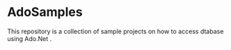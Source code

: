 # AdoSamples
This repository is a collection of sample projects on how to access dtabase using Ado.Net .
